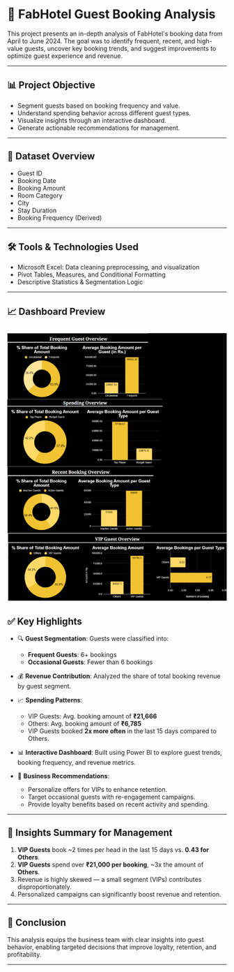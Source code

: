 # 🏨 FabHotel Guest Booking Analysis

This project presents an in-depth analysis of FabHotel's booking data from April to June 2024. The goal was to identify frequent, recent, and high-value guests, uncover key booking trends, and suggest improvements to optimize guest experience and revenue.

---

## 📊 Project Objective

- Segment guests based on booking frequency and value.
- Understand spending behavior across different guest types.
- Visualize insights through an interactive dashboard.
- Generate actionable recommendations for management.

---



## 📂 Dataset Overview

- Guest ID  
- Booking Date  
- Booking Amount  
- Room Category  
- City  
- Stay Duration  
- Booking Frequency (Derived)  
---

## 🛠️ Tools & Technologies Used

- Microsoft Excel: Data cleaning preprocessing, and visualization
- Pivot Tables, Measures, and Conditional Formatting
- Descriptive Statistics & Segmentation Logic

---

## 📈 Dashboard Preview

![Dashboard](https://github.com/rashi12121/FabHotel-Guest-Booking-Analysis/blob/main/Fab_Hotel.png)
---
## ✅ Key Highlights

- 🔍 **Guest Segmentation**: Guests were classified into:
  - **Frequent Guests**: 6+ bookings
  - **Occasional Guests**: Fewer than 6 bookings

- 💰 **Revenue Contribution**: Analyzed the share of total booking revenue by guest segment.

- 📈 **Spending Patterns**:
  - VIP Guests: Avg. booking amount of **₹21,666**
  - Others: Avg. booking amount of **₹6,785**
  - VIP Guests booked **2x more often** in the last 15 days compared to Others.

- 📊 **Interactive Dashboard**: Built using Power BI to explore guest trends, booking frequency, and revenue metrics.

- 🧠 **Business Recommendations**:
  - Personalize offers for VIPs to enhance retention.
  - Target occasional guests with re-engagement campaigns.
  - Provide loyalty benefits based on recent activity and spending.

---

## 📌 Insights Summary for Management

1. **VIP Guests** book ~2 times per head in the last 15 days vs. **0.43 for Others**.
2. **VIP Guests** spend over **₹21,000 per booking**, ~3x the amount of **Others**.
3. Revenue is highly skewed — a small segment (VIPs) contributes disproportionately.
4. Personalized campaigns can significantly boost revenue and retention.

---

## 📝 Conclusion

This analysis equips the business team with clear insights into guest behavior, enabling targeted decisions that improve loyalty, retention, and profitability.

---

